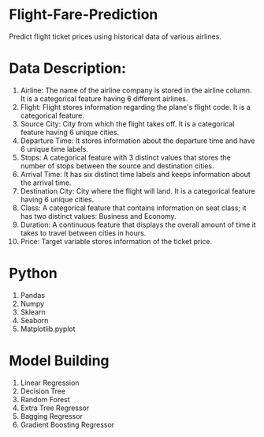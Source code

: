 # Flight-Fare-Prediction
Predict flight ticket prices using historical data of various airlines.


# Data Description:
1) Airline: The name of the airline company is stored in the airline column. It is a categorical feature having 6 different airlines.
2) Flight: Flight stores information regarding the plane's flight code. It is a categorical feature.
3) Source City: City from which the flight takes off. It is a categorical feature having 6 unique cities.
4) Departure Time: It stores information about the departure time and have 6 unique time labels.
5) Stops: A categorical feature with 3 distinct values that stores the number of stops between the source and destination cities.
6) Arrival Time: It has six distinct time labels and keeps information about the arrival time.
7) Destination City: City where the flight will land. It is a categorical feature having 6 unique cities.
8) Class: A categorical feature that contains information on seat class; it has two distinct values: Business and Economy.
9) Duration: A continuous feature that displays the overall amount of time it takes to travel between cities in hours.
10) Price: Target variable stores information 
of the ticket price.


# Python
1. Pandas
2. Numpy
3. Sklearn
4. Seaborn
5. Matplotlib.pyplot


# Model Building

1. Linear Regression
2. Decision Tree
3. Random Forest
4. Extra Tree Regressor
5. Bagging Regressor
6. Gradient Boosting Regressor
